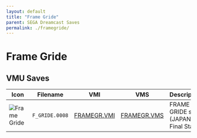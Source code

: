 ```yaml
---
layout: default
title: "Frame Gride"
parent: SEGA Dreamcast Saves
permalink: ./framegride/
---
```

# Frame Gride

## VMU Saves

| Icon | Filename | VMI | VMS | Description |
|------|----------|-----|-----|-------------|
| ![Frame Gride](../icons/F_GRIDE.0008.GIF) | `F_GRIDE.0008` | [FRAMEGR.VMI](FRAMEGR.VMI) | [FRAMEGR.VMS](FRAMEGR.VMS) | FRAME GRIDE save (JAPAN) Final Stage |
